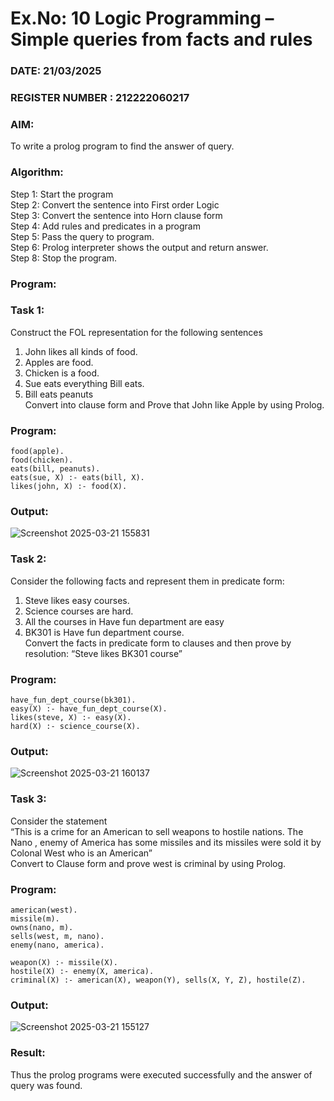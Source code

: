 # Ex.No: 10  Logic Programming –  Simple queries from facts and rules
### DATE: 21/03/2025                                                                        
### REGISTER NUMBER : 212222060217
### AIM: 
To write a prolog program to find the answer of query. 
###  Algorithm:
 Step 1: Start the program <br> 
 Step 2: Convert the sentence into First order Logic  <br> 
 Step 3:  Convert the sentence into Horn clause form  <br> 
 Step 4: Add rules and predicates in a program   <br> 
 Step 5:  Pass the query to program. <br> 
 Step 6: Prolog interpreter shows the output and return answer. <br> 
 Step 8:  Stop the program.
### Program:
### Task 1:
Construct the FOL representation for the following sentences <br> 
1.	John likes all kinds of food.  <br> 
2.	Apples are food.  <br> 
3.	Chicken is a food.  <br> 
4.	Sue eats everything Bill eats. <br> 
5.	 Bill eats peanuts  <br> 
   Convert into clause form and Prove that John like Apple by using Prolog. <br> 
### Program:
```
food(apple).
food(chicken).
eats(bill, peanuts).
eats(sue, X) :- eats(bill, X).
likes(john, X) :- food(X).
```

### Output:
![Screenshot 2025-03-21 155831](https://github.com/user-attachments/assets/904bc1ed-8c97-43e1-8c35-c39dabca0db1)

### Task 2:
Consider the following facts and represent them in predicate form: <br>              
1.	Steve likes easy courses. <br> 
2.	Science courses are hard. <br> 
3. All the courses in Have fun department are easy <br> 
4. BK301 is Have fun department course.<br> 
Convert the facts in predicate form to clauses and then prove by resolution: “Steve likes BK301 course”<br> 

### Program:
```
have_fun_dept_course(bk301).
easy(X) :- have_fun_dept_course(X).
likes(steve, X) :- easy(X).
hard(X) :- science_course(X).
```

### Output:
![Screenshot 2025-03-21 160137](https://github.com/user-attachments/assets/b0e255a4-d611-489b-8747-698a52e62585)


### Task 3:
Consider the statement <br> 
“This is a crime for an American to sell weapons to hostile nations. The Nano , enemy of America has some missiles and its missiles were sold it by Colonal West who is an American” <br> 
Convert to Clause form and prove west is criminal by using Prolog.<br> 
### Program:
```
american(west).
missile(m).
owns(nano, m).
sells(west, m, nano).
enemy(nano, america).

weapon(X) :- missile(X).
hostile(X) :- enemy(X, america).
criminal(X) :- american(X), weapon(Y), sells(X, Y, Z), hostile(Z).
```



### Output:
![Screenshot 2025-03-21 155127](https://github.com/user-attachments/assets/8901078f-010c-4a04-9af1-db3189d2d15a)


### Result:
Thus the prolog programs were executed successfully and the answer of query was found.
